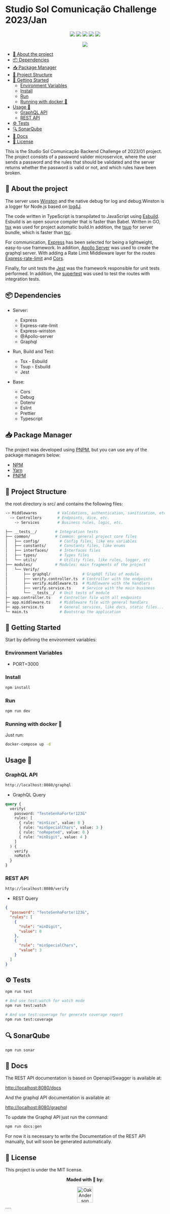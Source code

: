 <h1>Studio Sol Comunicação Challenge 2023/Jan</h1>

<p align="center">
  <img src="https://img.shields.io/badge/express.js-%23404d59.svg?style=for-the-badge&logo=express&logoColor=%2361DAFB"/>
  <img src="https://img.shields.io/badge/-ApolloGraphQL-311C87?style=for-the-badge&logo=apollo-graphql"/>
  <img src="https://img.shields.io/badge/Jest-C21325?style=for-the-badge&logo=jest&logoColor=white"/>
  <img src="https://img.shields.io/badge/Esbuild-100000?style=for-the-badge&logo=esbuild&logoColor=white&labelColor=black&color=ffcf00"/>
  <img src="https://img.shields.io/badge/TypeScript-007ACC?style=for-the-badge&logo=typescript&logoColor=white"/>
</p>

<p align="center">
  <img src="https://user-images.githubusercontent.com/49128655/215944688-d8aa2e16-3a11-4160-807f-678707961e60.png">
</p>

- [📑 About the project](#-about-the-project)
- [📦 Dependencies](#-dependencies)
- [📥 Package Manager](#-package-manager)
- [📂 Project Structure](#-project-structure)
- [🚀 Getting Started](#-getting-started)
  - [Environment Variables](#environment-variables)
  - [Install](#install)
  - [Run](#run)
  - [Running with docker 🐋](#running-with-docker-)
- [Usage 🔴](#usage-)
  - [GraphQL API](#graphql-api)
  - [REST API](#rest-api)
- [⚙ Tests](#-tests)
- [🔍 SonarQube](#-sonarqube)
- [📖 Docs](#-docs)
- [📝 License](#-license)


This is the Studio Sol Comunicação Backend Challenge of 2023/01 project. The project consists of a password valider microservice, where the user sends a password and the rules that should be validated and the server returns whether the password is valid or not, and which rules have been broken.

## 📑 About the project

The server uses [Winston](https://github.com/winstonjs/winston) and the native debug for log and debug.Winston is a logger for Node.js based on [log4J](https://logging.apache.org/log4J/2.x/).

The code written in TypeScript is transpilated to JavaScript using [Esbuild](https://esbuild.github.io/). Esbuild is an open source compiler that is faster than Babel. Written in GO, [tsx](https://github.com/esbuild-kit/tsx) was used for project automatic build.In addition, the [tsup](https://tsup.egoist.dev/) for server bundle, which is faster than [tsc](https://www.typescriptlang.org/docs/handbook/compilers-Options.html).

For communication, [Express](https://expressjs.com/en-br/) has been selected for being a lightweight, easy-to-use framework. In addition, [Apollo Server](https://www.apollographql.com/docs/apollo-server/) was used to create the graphql server. With adding a Rate Limit Middleware layer for the routes [Express-rate-limit](https://github.com/express-limit/express-limit) and [Cors](https://github.com/expressjs/cors).

Finally, for unit tests the [Jest](https://jestjs.io/) was the framework responsible for unit tests performed. In addition, the [supertest](https://github.com/ladjs/supertest) was used to test the routes with integration tests.

## 📦 Dependencies

- Server:

  - Express
  - Express-rate-limit
  - Express-winston
  - @Apollo-server
  - Graphql

- Run, Build and Test:

  - Tsx - Esbuild
  - Tsup - Esbuild
  - Jest

- Base:
  - Cors
  - Debug
  - Dotenv
  - Eslint
  - Prettier
  - Typescript

## 📥 Package Manager

The project was developed using [PNPM](https://pnpm.io/), but you can use any of the package managers below:

- [NPM](https://www.npmjs.com/)
- [Yarn](https://yarnpkg.com/)
- [PNPM](https://pnpm.io/)

## 📂 Project Structure

the root directory is src/ and contains the following files:

```bash
-> Middlewares         # Validations, authentication, sanitization, etc.
  -> Controllers       # Endpoints, dice, etc.
    -> Services        # Business rules, logic, etc.
```

```bash
├── __tests__/        # Integration tests
├── common/           # Common: general project core files
│   ├── config/         # Config files, like env variables
│   ├── constants/      # Constants files, like enums
│   ├── interfaces/     # Interfaces files
│   ├── types/          # Types files
│   └── utils/          # Utility files, like rules, logger, etc
├── modules/          # Modules: main fragments of the project
│   └── Verify/
│       ├── graphql/              # GraphQl files of module
│       ├── verify.controller.ts  # Controller with the endpoints
│       ├── verify.middleware.ts  # Middleware with the handlers
│       ├── verify.service.ts     # Service with the main business 
│       └── __tests__/  # Unit tests of module
├─ app.controller.ts    # Controller file with all endpoints
├─ app.middleware.ts    # Middleware file with general handlers
├─ app.service.ts       # General services, like docs, static files...
└─ main.ts              # Bootstrap the application
```

## 🚀 Getting Started

Start by defining the environment variables:

### Environment Variables

- PORT=3000

### Install

```bash
npm install
```

### Run

```bash
npm run dev
```

### Running with docker 🐋

Just run:

```bash
docker-compose up -d
```

## Usage 🔴

### GraphQL API

```bash
http://localhost:8080/graphql
```

- GraphQL Query

```graphql
query {
  verify(
    password: "TesteSenhaForte!123&"
    rules: [
      { rule: "minSize", value: 8 }
      { rule: "minSpecialChars", value: 3 }
      { rule: "noRepeted", value: 0 }
      { rule: "minDigit", value: 4 }
    ]
  ) {
    verify
    noMatch
  }
}
```

### REST API

```bash
http://localhost:8080/verify
```

- REST Query

```json
{
  "password": "TesteSenhaForte!123&",
  "rules": [
    {
      "rule": "minDigit",
      "value": 8
    },
    {
      "rule": "minSpecialChars",
      "value": 3
    }
  ]
}
```

## ⚙ Tests

```bash
npm run test

# And use test:watch for watch mode
npm run test:watch

# And use test:coverage for generate coverage report
npm run test:coverage
```

## 🔍 SonarQube

```bash
npm run sonar
```

## 📖 Docs

The REST API documentation is based on Openapi/Swagger is available at:

[http://localhost:8080/docs](http://localhost:8080/docs)

And the graphql API documentation is available at:

[http://localhost:8080/graphql](http://localhost:8080/docs/graphql)

To update the Graphql API just run the command:

```bash
npm run docs:gen
```

For now it is necessary to write the Documentation of the REST API manually, but will soon be generated automatically.

## 📝 License

This project is under the MIT license.

<p align="center">
  <strong> Maded with 💜 by: </strong>
  <p align="center">
    <a href="https://github.com/ZauJulio">
      <img src="https://github.com/ZauJulio.png" width="50" height="50" alt="OakAnderson" />
    </a>
  </p>
</p>
````
